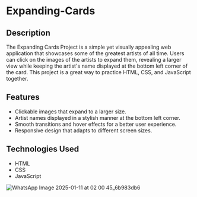 # Expanding-Cards

## Description

The Expanding Cards Project is a simple yet visually appealing web application that showcases some of the greatest artists of all time. Users can click on the images of the artists to expand them, revealing a larger view while keeping the artist's name displayed at the bottom left corner of the card. This project is a great way to practice HTML, CSS, and JavaScript together.

## Features

- Clickable images that expand to a larger size.
- Artist names displayed in a stylish manner at the bottom left corner.
- Smooth transitions and hover effects for a better user experience.
- Responsive design that adapts to different screen sizes.

## Technologies Used

- HTML
- CSS
- JavaScript

![WhatsApp Image 2025-01-11 at 02 00 45_6b983db6](https://github.com/user-attachments/assets/d68ae938-5e8b-4542-911c-ac6e3bdc39b1)
